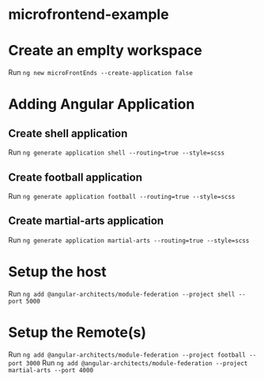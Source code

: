 # microfrontend-example
# Create an emplty workspace

Run `ng new microFrontEnds --create-application false`

# Adding Angular Application
## Create shell application
Run `ng generate application shell --routing=true --style=scss` 
## Create football application
Run `ng generate application football --routing=true --style=scss`
## Create martial-arts application
Run `ng generate application martial-arts --routing=true --style=scss`
# Setup the host

Run `ng add @angular-architects/module-federation --project shell --port 5000` 

# Setup the Remote(s)

Run `ng add @angular-architects/module-federation --project football --port 3000` 
Run `ng add @angular-architects/module-federation --project martial-arts --port 4000` 